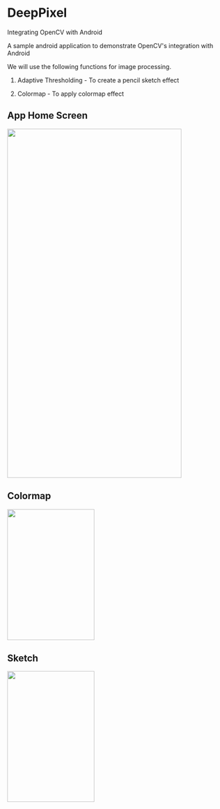 # DeepPixel
Integrating OpenCV with Android

A sample android application to demonstrate OpenCV's integration with Android

We will use the following functions for image processing.

1. Adaptive Thresholding - To create a pencil sketch effect

2. Colormap - To apply colormap effect

## App Home Screen

<img src="https://user-images.githubusercontent.com/36099337/79095903-53488d80-7d79-11ea-98a7-6f6311010bc0.png" width="400" height="800">


## Colormap 


<img src="https://user-images.githubusercontent.com/36099337/79095935-65c2c700-7d79-11ea-89a8-080e06683683.png" width="200" height="300">


## Sketch 


<img src="https://user-images.githubusercontent.com/36099337/79095952-7115f280-7d79-11ea-894b-6ca7fe20eb03.png" width="200" height="300">
